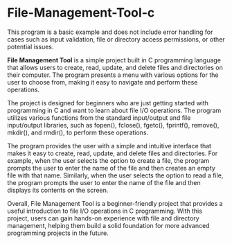 # File-Management-Tool-c
This program is a basic example and does not include error handling for cases such as input validation, file or directory access permissions, or other potential issues.

<b>File Management Tool</b> is a simple project built in C programming language that allows users to create, read, update, and delete files and directories on their computer. The program presents a menu with various options for the user to choose from, making it easy to navigate and perform these operations.

The project is designed for beginners who are just getting started with programming in C and want to learn about file I/O operations. The program utilizes various functions from the standard input/output and file input/output libraries, such as fopen(), fclose(), fgetc(), fprintf(), remove(), mkdir(), and rmdir(), to perform these operations.

The program provides the user with a simple and intuitive interface that makes it easy to create, read, update, and delete files and directories. For example, when the user selects the option to create a file, the program prompts the user to enter the name of the file and then creates an empty file with that name. Similarly, when the user selects the option to read a file, the program prompts the user to enter the name of the file and then displays its contents on the screen.

Overall, File Management Tool is a beginner-friendly project that provides a useful introduction to file I/O operations in C programming. With this project, users can gain hands-on experience with file and directory management, helping them build a solid foundation for more advanced programming projects in the future.
